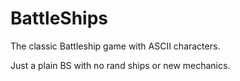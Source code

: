 # BattleShips
The classic Battleship game with ASCII characters.

Just a plain BS with no rand ships or new mechanics.
